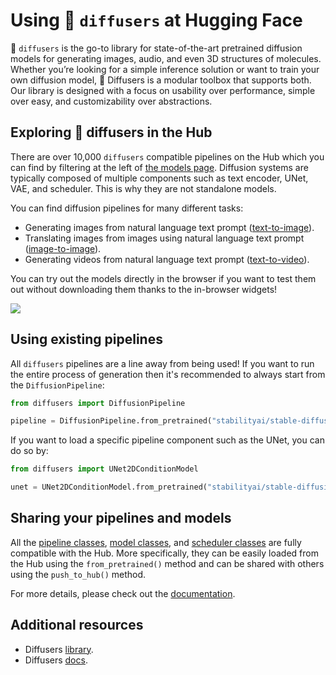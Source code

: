 # Using 🧨 `diffusers` at Hugging Face

🧨 `diffusers` is the go-to library for state-of-the-art pretrained diffusion models for generating images, audio, and even 3D structures of molecules. Whether you’re looking for a simple inference solution or want to train your own diffusion model, 🤗 Diffusers is a modular toolbox that supports both. Our library is designed with a focus on usability over performance, simple over easy, and customizability over abstractions.

## Exploring 🧨 diffusers in the Hub

There are over 10,000 `diffusers` compatible pipelines on the Hub which you can find by filtering at the left of [the models page](https://huggingface.co/models?library=diffusers&sort=downloads). Diffusion systems are typically composed of multiple components such as text encoder, UNet, VAE, and scheduler. This is why they are not standalone models. 

You can find diffusion pipelines for many different tasks:

* Generating images from natural language text prompt ([text-to-image](https://huggingface.co/models?library=diffusers&pipeline_tag=text-to-image&sort=downloads)).
* Translating images from images using natural language text prompt ([image-to-image](https://huggingface.co/models?library=diffusers&pipeline_tag=image-to-image&sort=downloads)).
* Generating videos from natural language text prompt ([text-to-video](https://huggingface.co/models?library=diffusers&pipeline_tag=text-to-video&sort=downloads)).


You can try out the models directly in the browser if you want to test them out without downloading them thanks to the in-browser widgets! 

<div class="flex justify-center">
<img class="hidden dark:block" src="https://huggingface.co/datasets/huggingface/documentation-images/resolve/refs%2Fpr%2F35/hub/libraries-diffusers_widget.png"/>
</div>

## Using existing pipelines

All `diffusers` pipelines are a line away from being used! If you want to run the entire process of generation then it's recommended to always start from the `DiffusionPipeline`: 

```py
from diffusers import DiffusionPipeline

pipeline = DiffusionPipeline.from_pretrained("stabilityai/stable-diffusion-xl-base-1.0")
```

If you want to load a specific pipeline component such as the UNet, you can do so by:

```py
from diffusers import UNet2DConditionModel

unet = UNet2DConditionModel.from_pretrained("stabilityai/stable-diffusion-xl-base-1.0", subfolder="unet")
```

## Sharing your pipelines and models

All the [pipeline classes](https://huggingface.co/docs/diffusers/main/en/api/pipelines/overview), [model classes](https://huggingface.co/docs/diffusers/main/en/api/models/overview), and [scheduler classes](https://huggingface.co/docs/diffusers/main/en/api/schedulers/overview) are fully compatible with the Hub. More specifically, they can be easily loaded from the Hub using the `from_pretrained()` method and can be shared with others using the `push_to_hub()` method.

For more details, please check out the [documentation](https://huggingface.co/docs/diffusers/main/en/using-diffusers/push_to_hub). 

## Additional resources

* Diffusers [library](https://github.com/huggingface/diffusers).
* Diffusers [docs](https://huggingface.co/docs/diffusers/index).
